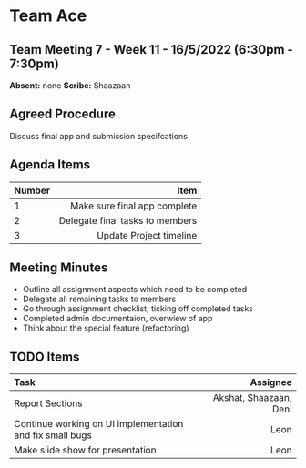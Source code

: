 # Team Ace

## Team Meeting 7 - Week 11 - 16/5/2022 (6:30pm - 7:30pm)
**Absent:**
none
**Scribe:**
Shaazaan

## Agreed Procedure
Discuss final app and submission specifcations

## Agenda Items
| Number | Item |
| :--- | ---: |
| 1 | Make sure final app complete |
| 2 | Delegate final tasks to members |
| 3 | Update Project timeline |

## Meeting Minutes
- Outline all assignment aspects which need to be completed
- Delegate all remaining tasks to members
- Go through assignment checklist, ticking off completed tasks
- Completed admin documentaion, overwiew of app
- Think about the special feature (refactoring)

## TODO Items
| Task | Assignee |
| :--- | ---: |
| Report Sections | Akshat, Shaazaan, Deni |
| Continue working on UI implementation and fix small bugs | Leon |
| Make slide show for presentation | Leon |